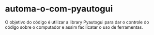 # automa-o-com-pyautogui
O objetivo do código é utilizar a library Pyautogui para dar o controle do código sobre o computador e assim facilicatar o uso de ferramentas. 
